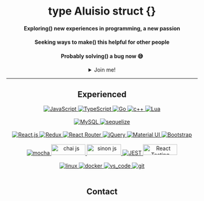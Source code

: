 <div align="center">
 <h1>type Aluisio struct {}</h1>
 <h4>Exploring() new experiences in programming, a new passion</h4>
 <h4>Seeking ways to make() this helpful for other people</h4>
 <h4>Probably solving() a bug now 😅</h4>

 <details>
  <summary>Join me!</summary>

  ~~and the bugs..~~
 
  <img src="https://github.com/egonelbre/gophers/blob/master/.thumb/animation/gopher-dance-long-3x.gif?raw=true" alt="gopher-dancing" width="100px"> [by    gophers](https://github.com/egonelbre/gophers)
  
 </details>

 <hr/>

 <h2> Experienced </h2>
  <div>
   <a href="#" rel="noopener noreferrer">
     <img src="https://img.shields.io/badge/javascript-%23323330.svg?style=for-the-badge&logo=javascript&logoColor=%23F7DF1E" alt="JavaScript" />
   </a>
   <a href="#" rel="noopener noreferrer">  
    <img src="https://img.shields.io/badge/typescript-%23007ACC.svg?style=for-the-badge&logo=typescript&logoColor=white" alt="TypeScript" />
   </a>
   <a href="#" rel="noopener noreferrer">   
    <img src="https://img.shields.io/badge/Go-00ADD8?style=for-the-badge&logo=go&logoColor=white" alt="Go" />
   </a>
   <a href="#" rel="noopener noreferrer">
     <img src="https://img.shields.io/badge/c++-%2300599C.svg?style=for-the-badge&logo=c%2B%2B&logoColor=white" alt="c++" />
   </a>
   <a href="#" rel="noopener noreferrer">  
    <img src="https://img.shields.io/badge/Lua-2C2D72?style=for-the-badge&logo=lua&logoColor=white" alt="Lua" />
   </a>
  </div>
  <br />
  <div>
   <a href="#" rel="noopener noreferrer">
    <img src="https://img.shields.io/badge/MySQL-005C84?style=for-the-badge&logo=mysql&logoColor=white" alt="MySQL" />
   </a>
   <a href="#" rel="noopener noreferrer">
     <img src="https://img.shields.io/badge/Sequelize-52B0E7?style=for-the-badge&logo=Sequelize&logoColor=white" alt="sequelize" />
   </a>
  </div>
  <br />
  <div>
   <a href="#" rel="noopener noreferrer">
    <img src="https://img.shields.io/badge/React-20232A?style=for-the-badge&logo=react&logoColor=61DAFB" alt="React.js" />
   </a>
   <a href="#" rel="noopener noreferrer">
    <img src="https://img.shields.io/badge/Redux-593D88?style=for-the-badge&logo=redux&logoColor=white" alt="Redux" />
   </a>
   <a href="#" rel="noopener noreferrer">
    <img src="https://img.shields.io/badge/React_Router-CA4245?style=for-the-badge&logo=react-router&logoColor=white" alt="React Router" />
   </a>
   <a href="#" rel="noopener noreferrer">
    <img src="https://img.shields.io/badge/jQuery-0769AD?style=for-the-badge&logo=jquery&logoColor=white" alt="jQuery" />
   </a>
   <a href="#" rel="noopener noreferrer">
    <img src="https://img.shields.io/badge/Material%20UI-007FFF?style=for-the-badge&logo=mui&logoColor=white" alt="Material UI" />
   </a>
    <a href="#" rel="noopener noreferrer">
     <img src="https://img.shields.io/badge/Bootstrap-563D7C?style=for-the-badge&logo=bootstrap&logoColor=white" alt="Bootstrap" />
   </a>
  </div>
  <br />
  <div>
   <a href="#" rel="noopener noreferrer">
    <img src="https://img.shields.io/badge/-mocha-%238D6748?style=for-the-badge&logo=mocha&logoColor=white" alt="mocha" />
   </a>
   <a href="#" rel="noopener noreferrer">
     <img src="https://img.shields.io/badge/Chai-JS-red?style=flat-square" alt="chai js" width="90px" height="28px" />
   </a>
   <a href="#" rel="noopener noreferrer">
     <img src="https://img.shields.io/badge/Sinon-JS-blue?style=flat-square" alt="sinon js" width="90px" height="28px" />
   </a>
   <a href="#" rel="noopener noreferrer">
     <img src="https://img.shields.io/badge/Jest-C21325?style=for-the-badge&logo=jest&logoColor=white" alt="JEST" />
   </a>
   <a href="#" rel="noopener noreferrer">
    <img src="https://img.shields.io/badge/React-RTL-green?style=flat-square" width="90px" height="28px" alt="React Testing Library" />
   </a>  
  </div>
  <br />
  <div>
   <a href="#" rel="noopener noreferrer">
    <img src="https://img.shields.io/badge/Linux-FCC624?style=for-the-badge&logo=linux&logoColor=black" alt="linux" />
   </a>
   <a href="#" rel="noopener noreferrer">
    <img src="https://img.shields.io/badge/docker-%230db7ed.svg?style=for-the-badge&logo=docker&logoColor=white" alt="docker" />
   </a>
   <a href="#" rel="noopener noreferrer">
    <img src="https://img.shields.io/badge/Visual_Studio_Code-0078D4?style=for-the-badge&logo=visual%20studio%20code&logoColor=white" alt="vs_code" />
   </a>
   <a href="#" rel="noopener noreferrer">
    <img src="https://img.shields.io/badge/GIT-E44C30?style=for-the-badge&logo=git&logoColor=white" alt="git" />
   </a>
  </div>
  <br />
  <h2>Contact</h2>
  <div>
    <a href="mailto:aluisioordones1@gmail.com" target="_blank"><img src="https://img.shields.io/badge/Gmail-D14836?style=for-the-badge&logo=gmail&logoColor=white" alt=""></a>
    <a href="https://www.linkedin.com/in/pennaor" target="_blank"><img src="https://img.shields.io/badge/LinkedIn-0077B5?style=for-the-badge&logo=linkedin&logoColor=white" alt=""></a>
  </div>
</div>
